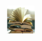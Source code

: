 





<a href="https://github.com/yug233/Advirtisement-for-Hyundai"><img src="pexels-pixabay-159866.jpg" alt="what you want audio descriptions to call it" style="width:64px;height:64px;"></a>

